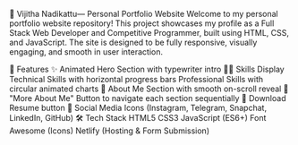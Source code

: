 💼 Vijitha Nadikattu— Personal Portfolio Website
Welcome to my personal portfolio website repository! This project showcases my profile as a Full Stack Web Developer and Competitive Programmer, built using HTML, CSS, and JavaScript. The site is designed to be fully responsive, visually engaging, and smooth in user interaction.

🚀 Features
✨ Animated Hero Section with typewriter intro
🧑‍💻 Skills Display
Technical Skills with horizontal progress bars
Professional Skills with circular animated charts
📜 About Me Section with smooth on-scroll reveal
🔘 "More About Me" Button to navigate each section sequentially
📄 Download Resume button
🔗 Social Media Icons (Instagram, Telegram, Snapchat, LinkedIn, GitHub)
🛠️ Tech Stack
HTML5
CSS3
JavaScript (ES6+)
Font Awesome (Icons)
Netlify (Hosting & Form Submission)
